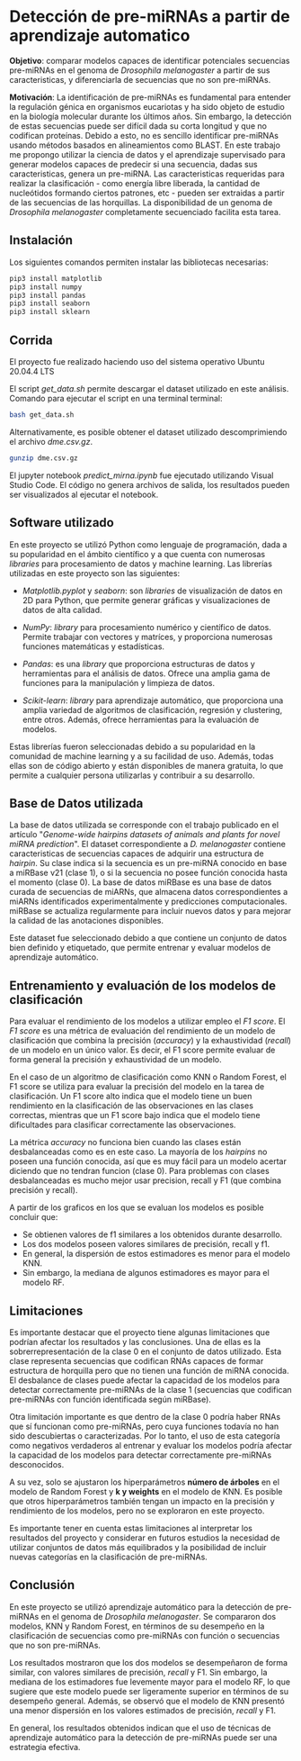 # Detección de pre-miRNAs a partir de aprendizaje automatico #
**Objetivo**: comparar modelos capaces de identificar potenciales secuencias pre-miRNAs en el genoma de *Drosophila melanogaster* a partir de sus caracteristicas, y diferenciarla de secuencias que no son pre-miRNAs. 

**Motivación**: La identificación de pre-miRNAs es fundamental para entender la regulación génica en organismos eucariotas y ha sido objeto de estudio en la biología molecular durante los últimos años. Sin embargo, la detección de estas secuencias puede ser difícil dada su corta longitud y que no codifican proteínas. Debido a esto, no es sencillo identificar pre-miRNAs usando métodos basados en alineamientos como BLAST. En este trabajo me propongo utilizar la ciencia de datos y el aprendizaje supervisado para generar modelos capaces de predecir si una secuencia, dadas sus caracteristicas, genera un pre-miRNA.
Las caracteristicas requeridas para realizar la clasificación - como energía libre liberada, la cantidad de nucleótidos formando ciertos patrones, etc - pueden ser extraidas a partir de las secuencias de las horquillas. La disponibilidad de un genoma de *Drosophila melanogaster* completamente secuenciado facilita esta tarea.

## Instalación ##
Los siguientes comandos permiten instalar las bibliotecas necesarias:

``` python
pip3 install matplotlib
pip3 install numpy
pip3 install pandas
pip3 install seaborn
pip3 install sklearn
```

## Corrida ##
El proyecto fue realizado haciendo uso del sistema operativo Ubuntu 20.04.4 LTS

El script *get_data.sh* permite descargar el dataset utilizado en este análisis.
Comando para ejecutar el script en una terminal terminal:

``` bash
bash get_data.sh
```
Alternativamente, es posible obtener el dataset utilizado descomprimiendo el archivo *dme.csv.gz*.

``` bash
gunzip dme.csv.gz
```

El jupyter notebook *predict_mirna.ipynb* fue ejecutado utilizando Visual Studio Code. El código no genera
archivos de salida, los resultados pueden ser visualizados al ejecutar el notebook.

## Software utilizado ##

En este proyecto se utilizó Python como lenguaje de programación, dada a su popularidad en el ámbito científico y a que cuenta con numerosas *libraries* para procesamiento de datos y machine learning. Las librerías utilizadas en este proyecto son las siguientes:

- *Matplotlib.pyplot* y *seaborn*: son *libraries* de visualización de datos en 2D para Python, que permite generar gráficas y visualizaciones de datos de alta calidad.

- *NumPy*: *library* para procesamiento numérico y científico de datos. Permite trabajar con vectores y matríces, y proporciona numerosas funciones matemáticas y estadísticas.

- *Pandas*: es una *library* que proporciona estructuras de datos y herramientas para el análisis de datos. Ofrece una amplia gama de funciones para la manipulación y limpieza de datos.

- *Scikit-learn*: *library* para aprendizaje automático, que proporciona una amplia variedad de algoritmos de clasificación, regresión y clustering, entre otros. Además, ofrece herramientas para la evaluación de modelos.

Estas librerías fueron seleccionadas debido a su popularidad en la comunidad de machine learning y a su facilidad de uso. Además, todas ellas son de código abierto y están disponibles de manera gratuita, lo que permite a cualquier persona utilizarlas y contribuir a su desarrollo.

## Base de Datos utilizada ##
La base de datos utilizada se corresponde con el trabajo publicado en el artículo "*Genome-wide hairpins datasets of animals and plants for novel miRNA prediction*". El dataset correspondiente a *D. melanogaster* contiene caracteristicas de secuencias capaces de adquirir una estructura de *hairpin*. Su clase indica si la secuencia es un pre-miRNA conocido en base a miRBase v21 (clase 1), o si la secuencia no posee función conocida hasta el momento (clase 0). La base de datos miRBase es una base de datos curada de secuencias de miARNs, que almacena datos correspondientes a miARNs identificados experimentalmente y predicciones computacionales. miRBase se actualiza regularmente para incluir nuevos datos y para mejorar la calidad de las anotaciones disponibles.

Este dataset fue seleccionado debido a que contiene un conjunto de datos bien definido y etiquetado, que permite entrenar y evaluar modelos de aprendizaje automático. 

## Entrenamiento y evaluación de los modelos de clasificación ##

Para evaluar el rendimiento de los modelos a utilizar empleo el *F1 score*.
El *F1 score* es una métrica de evaluación del rendimiento de un modelo de clasificación que combina la precisión (*accuracy*) y la exhaustividad (*recall*) de un modelo en un único valor. Es decir, el F1 score permite evaluar de forma general la precisión y exhaustividad de un modelo.

En el caso de un algoritmo de clasificación como KNN o Random Forest, el F1 score se utiliza para evaluar la precisión del modelo en la tarea de clasificación. Un F1 score alto indica que el modelo tiene un buen rendimiento en la clasificación de las observaciones en las clases correctas, mientras que un F1 score bajo indica que el modelo tiene dificultades para clasificar correctamente las observaciones.

La métrica *accuracy* no funciona bien cuando las clases están desbalanceadas como es en este caso. La mayoría de los *hairpins* no poseen una función conocida, así que es muy fácil para un modelo acertar diciendo que no tendran funcion (clase 0). Para problemas con clases desbalanceadas es mucho mejor usar precision, recall y F1 (que combina precisión y recall). 

A partir de los graficos en los que se evaluan los modelos es posible concluir que:
- Se obtienen valores de f1 similares a los obtenidos durante desarrollo. 
- Los dos modelos poseen valores similares de precisión, recall y f1. 
- En general, la dispersión de estos estimadores es menor para el modelo KNN. 
- Sin embargo, la mediana de algunos estimadores es mayor para el modelo RF.

## Limitaciones ##
Es importante destacar que el proyecto tiene algunas limitaciones que podrían afectar los resultados y las conclusiones. Una de ellas es la sobrerrepresentación de la clase 0 en el conjunto de datos utilizado. Esta clase representa secuencias que codifican RNAs capaces de formar estructura de horquilla pero que no tienen una función de miRNA conocida. El desbalance de clases puede afectar la capacidad de los modelos para detectar correctamente pre-miRNAs de la clase 1 (secuencias que codifican pre-miRNAs con función identificada según miRBase).

Otra limitación importante es que dentro de la clase 0 podría haber RNAs que sí funcionan como pre-miRNAs, pero cuya funciones todavía no han sido descubiertas o caracterizadas. Por lo tanto, el uso de esta categoría como negativos verdaderos al entrenar y evaluar los modelos podría afectar la capacidad de los modelos para detectar correctamente pre-miRNAs desconocidos.

A su vez, solo se ajustaron los hiperparámetros **número de árboles** en el modelo de Random Forest y **k y weights** en el modelo de KNN. Es posible que otros hiperparámetros también tengan un impacto en la precisión y rendimiento de los modelos, pero no se exploraron en este proyecto. 

Es importante tener en cuenta estas limitaciones al interpretar los resultados del proyecto y considerar en futuros estudios la necesidad de utilizar conjuntos de datos más equilibrados y la posibilidad de incluir nuevas categorías en la clasificación de pre-miRNAs.

## Conclusión ##
En este proyecto se utilizó aprendizaje automático para la detección de pre-miRNAs en el genoma de *Drosophila melanogaster*. Se compararon dos modelos, KNN y Random Forest, en términos de su desempeño en la clasificación de secuencias como pre-miRNAs con función o secuencias que no son pre-miRNAs.

Los resultados mostraron que los dos modelos se desempeñaron de forma similar, con valores similares de precisión, *recall* y F1. Sin embargo, la mediana de los estimadores fue levemente mayor para el modelo RF, lo que sugiere que este modelo puede ser ligeramente superior en términos de su desempeño general. Además, se observó que el modelo de KNN presentó una menor dispersión en los valores estimados de precisión, *recall* y F1.

En general, los resultados obtenidos indican que el uso de técnicas de aprendizaje automático para la detección de pre-miRNAs puede ser una estrategia efectiva. 